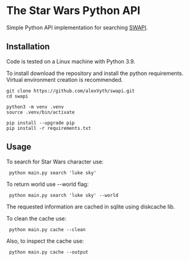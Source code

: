 # The Star Wars Python API

Simple Python API implementation for searching [SWAPI](https://www.swapi.tech).

## Installation

Code is tested on a Linux machine with Python 3.9.

To install download the repository and install the python requirements.
Virtual environment creation is recommended.

    git clone https://github.com/alexVyth/swapi.git
    cd swapi
    
    python3 -m venv .venv
    source .venv/bin/activate
    
    pip install --upgrade pip
    pip install -r requirements.txt

## Usage

To search for Star Wars character use:

     python main.py search 'luke sky'

To return world use --world flag:

     python main.py search 'luke sky' --world

The requested information are cached in sqlite using diskcache lib.

To clean the cache use:

     python main.py cache --clean

Also, to inspect the cache use:

     python main.py cache --output
